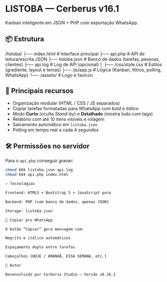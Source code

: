 # LISTOBA — Cerberus v16.1

Kanban inteligente em JSON + PHP com exportação WhatsApp.

## 📦 Estrutura
/listoba/
├── index.html # Interface principal
├── api.php # API de leitura/escrita JSON
├── listoba.json # Banco de dados (tarefas, pessoas, clientes)
├── api.log # Log de API (opcional)
│
├── /css/style.css # Estilos (gradiente, layout e temas)
├── /js/app.js # Lógica (Kanban, filtros, polling, WhatsApp)
└── /assets/ # Logo e favicon


## 🚀 Principais recursos
- Organização modular (HTML / CSS / JS separados)
- Copiar tarefas formatadas para WhatsApp com *bold* e _itálico_
- Modo **Curto** (oculta *Stand-by*) e **Detalhado** (mostra tudo com tags)
- Relatório com até 10 itens visíveis e rolagem
- Salvamento automático em `listoba.json`
- Polling em tempo real a cada 4 segundos

## 🛠️ Permissões no servidor
Para o `api.php` conseguir gravar:
```bash
chmod 666 listoba.json api.log
chmod 644 api.php index.html

💡 Tecnologias

Frontend: HTML5 + Bootstrap 5 + JavaScript puro

Backend: PHP (sem banco de dados, apenas JSON)

Storage: listoba.json

📲 Copiar pro WhatsApp

O botão “Copiar” gera mensagem com:

Negrito e itálico automáticos

Espaçamento duplo entre tarefas

Cabeçalhos (HOJE / AMANHÃ, ESSA SEMANA, etc.)

🧩 Autor

Desenvolvido por Cerberus Studio — Versão v0.16.1
